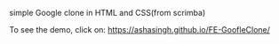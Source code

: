 simple Google clone in HTML and CSS(from scrimba)

To see the demo, click on: https://ashasingh.github.io/FE-GoofleClone/
